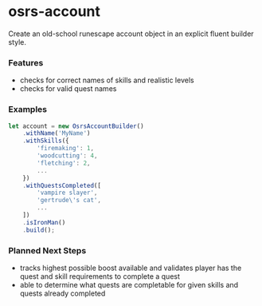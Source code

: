 # osrs-account
Create an old-school runescape account object in an explicit fluent builder style.

### Features
- checks for correct names of skills and realistic levels
- checks for valid quest names

### Examples

```javascript
let account = new OsrsAccountBuilder()
    .withName('MyName')
    .withSkills({
        'firemaking': 1,
        'woodcutting': 4,
        'fletching': 2,
        ...
    })
    .withQuestsCompleted([
        'vampire slayer',
        'gertrude\'s cat',
        ...
    ])
    .isIronMan()
    .build();
```

### Planned Next Steps
- tracks highest possible boost available and validates player has the quest and skill requirements to complete a quest
- able to determine what quests are completable for given skills and quests already completed
